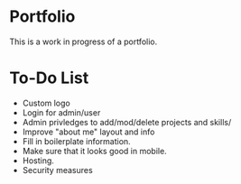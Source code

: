 # Portfolio
This is a work in progress of a portfolio.

# To-Do List
* Custom logo
* Login for admin/user
* Admin privledges to add/mod/delete projects and skills/
* Improve "about me" layout and info
* Fill in boilerplate information.
* Make sure that it looks good in mobile.
* Hosting.
* Security measures
